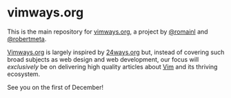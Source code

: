 # vimways.org

This is the main repository for [vimways.org](https://vimways.org), a project
by [@romainl](https://github.com/romainl) and
[@robertmeta](https://github.com/robertmeta).

[Vimways.org](https://vimways.org) is largely inspired by
[24ways.org](https://24ways.org/) but, instead of covering such broad subjects
as web design and web development, our focus will *exclusively* be on
delivering high quality articles about [Vim](https://www.vim.org/) and its
thriving ecosystem.

See you on the first of December!


[//]: # ( Vim: set spell spelllang=en: )

